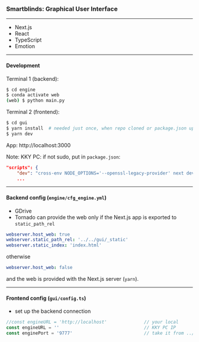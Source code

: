### Smartblinds: Graphical User Interface
---

- Next.js
- React
- TypeScript
- Emotion

---

#### Development

Terminal 1 (backend):
```bash
$ cd engine
$ conda activate web
(web) $ python main.py
```

Terminal 2 (frontend):
```bash
$ cd gui
$ yarn install  # needed just once, when repo cloned or package.json updated
$ yarn dev
```

App: http://localhost:3000

Note: KKY PC: if not sudo, put in ```package.json```:
```json
"scripts": {
    "dev": "cross-env NODE_OPTIONS='--openssl-legacy-provider' next dev",
    ...
```

---

#### Backend config (```engine/cfg_engine.yml```)

- GDrive
- Tornado can provide the web only if the Next.js app is exported to ```static_path_rel```
```yaml
webserver.host_web: true
webserver.static_path_rel: '../../gui/_static'
webserver.static_index: 'index.html'
```
otherwise
```yaml
webserver.host_web: false
```
and the web is provided with the Next.js server (```yarn```).

---

#### Frontend config (```gui/config.ts```)

- set up the backend connection
```typescript
//const engineURL = 'http://localhost'              // your local
const engineURL = ''                                // KKY PC IP
const enginePort = '9777'                           // take it from ../engine/cfg_engine.yml
```

